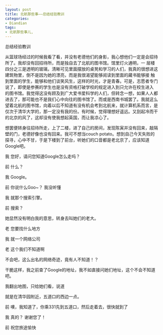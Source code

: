 ```yaml
---
layout: post
title: 北航那些事——总结经验教训
categories:
- Diandian
tags:
- 北航那些事儿, 
---
```

<p>总结经验教训</p>
<p>从篮球场经过的时候我看了看，并没有老德他们的身影，我心想他们一定是会招待所了。我却没有回招待所，而是独自去了北航的图书馆。馆里灯火通明，一 层楼四分之三是透明的玻璃，清晰可见里面摆放的桌凳和学习的人们，我真的很想进这建筑物里，倒不是因为她的漂亮，而是我很渴望能够阅读到里面的藏书能够接 触到里面的学生，能够和他们谈笑风生，这样的时光，才是青春。可是，志愿者专门说了，即使是参赛的学生也是没有资格打破学校的规定进入到只允许在校生进入 的图书馆。我觉得这没有顾及到广大爱书爱科学的人们，但转念一想，如果人人都进去了，那可能也不是我们心中向往的图书馆了。而或是西南书城罢了。我就这么 望着北航的图书馆，向着以后不知道有没有机会考到北航来，就计算机系而言，是仅次于清华大学的，那一定没有我的份。有时候，觉得理想好遥远。又刮起冷而干 的北京的风了，这却没有使我想起英国，而让我凉心了。</p>
<p>想罢便转身往招待所走，上了二楼，进了自己的房间，发现陈寅并没有回来，敲隔壁的门，老德好像也没有回来。我可不想当couch potato。想到自己今天失败的探寻，心中不甘，于是下楼到了前台，听她们的口音都是老北京了，应该知道Google吧。</p>
<p>我 您好，请问您知道Google怎么走吗？</p>
<p>前 什么？</p>
<p>我 Google。</p>
<p>前 你说什么Goo~？ 我没听懂</p>
<p>我 就那个搜索引擎。</p>
<p>前 搜索？</p>
<p>她显然没有明白我的意思，转身去叫她们的老大。</p>
<p>老 您要找什么地方</p>
<p>我 就一个网络公司</p>
<p>老 这个我们不知道啊</p>
<p>不会吧，这么出名的网络奇迹，竟有人不知道！？</p>
<p>干脆这样，我之前查了Google的地址，我不如直接问她们地址，这个不会不知道吧。</p>
<p>我翻出地图，只给她们看，说道</p>
<p>就是在清华园附近，五道口的西边一点。</p>
<p>前 噢，我知道了，你乘331先到五道口，然后走着去，很快就到了</p>
<p>我 真的？ 谢谢您了！</p>
<p>前 祝您旅途愉快</p>